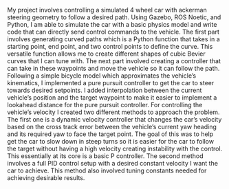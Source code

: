 My project involves controlling a simulated 4 wheel car with ackerman steering geometry to follow a desired path. Using Gazebo, ROS Noetic, and Python, I am able to simulate the car with a basic physics model and write code that can directly send control commands to the vehicle. The first part involves generating curved paths which is a Python function that takes in a starting point, end point, and two control points to define the curve. This versatile function allows me to create different shapes of cubic Bevier curves that I can tune with. The next part involved creating a controller that can take in these waypoints and move the vehicle so it can follow the path. Following a simple bicycle model which approximates the vehicle’s kinematics, I implemented a pure pursuit controller to get the car to steer towards desired setpoints. I added interpolation between the current vehicle’s position and the target waypoint to make it easier to implement a lookahead distance for the pure pursuit controller. For controlling the vehicle’s velocity I created two different methods to approach the problem. The first one is a dynamic velocity controller that changes the car’s velocity based on the cross track error between the vehicle’s current yaw heading and its required yaw to face the target point. The goal of this was to help get the car to slow down in steep turns so it is easier for the car to follow the target without having a high velocity creating instability with the control. This essentially at its core is a basic P controller. The second method involves a full PID control setup with a desired constant velocity I want the car to achieve. This method also involved tuning constants needed for achieving desirable results.
